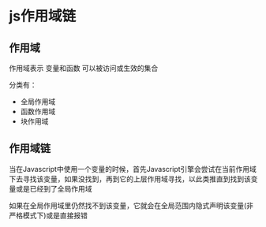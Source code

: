 # js作用域链

## 作用域
作用域表示 变量和函数 可以被访问或生效的集合

分类有：
- 全局作用域
- 函数作用域
- 块作用域

## 作用域链

当在Javascript中使用一个变量的时候，首先Javascript引擎会尝试在当前作用域下去寻找该变量，如果没找到，再到它的上层作用域寻找，以此类推直到找到该变量或是已经到了全局作用域

如果在全局作用域里仍然找不到该变量，它就会在全局范围内隐式声明该变量(非严格模式下)或是直接报错